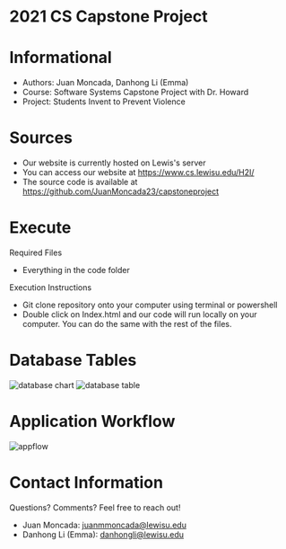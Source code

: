 # 2021 CS Capstone Project 

# Informational 
* Authors: Juan Moncada, Danhong Li (Emma)
* Course: Software Systems Capstone Project with Dr. Howard
* Project: Students Invent to Prevent Violence

# Sources 
* Our website is currently hosted on Lewis's server
* You can access our website at https://www.cs.lewisu.edu/H2I/
* The source code is available at https://github.com/JuanMoncada23/capstoneproject

# Execute 
Required Files 
* Everything in the code folder

Execution Instructions
* Git clone repository onto your computer using terminal or powershell 
* Double click on Index.html and our code will run locally on your computer. You can do the same with the rest of the files. 

# Database Tables 
 ![database chart](https://user-images.githubusercontent.com/54727154/116839016-3d7d5480-ab96-11eb-9ce1-ba7658c71abb.jpg)
 ![database table](https://user-images.githubusercontent.com/54727154/116839723-00ff2800-ab99-11eb-8645-0186b8b24665.png)

# Application Workflow 
![appflow](https://user-images.githubusercontent.com/54727154/116839614-9fd75480-ab98-11eb-90bc-5f5678af35e7.png)

# Contact Information
Questions? Comments? Feel free to reach out! 
* Juan Moncada: juanmmoncada@lewisu.edu 
* Danhong Li (Emma): danhongli@lewisu.edu
